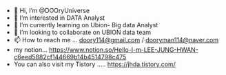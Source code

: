 - 👋 Hi, I’m @DOOryUniverse
- 👀 I’m interested in DATA Analyst
- 🌱 I’m currently learning on Ubion- Big data Analyst
- 💞️ I’m looking to collaborate on UBION data team
- 📫 How to reach me ... doory114@gmail.com / dooryman114@naver.com
-  my notion... https://www.notion.so/Hello-I-m-LEE-JUNG-HWAN-c6eed5882cf144669b14b4514798c475
-  You can also visit my Tistory ..... https://jhda.tistory.com/


